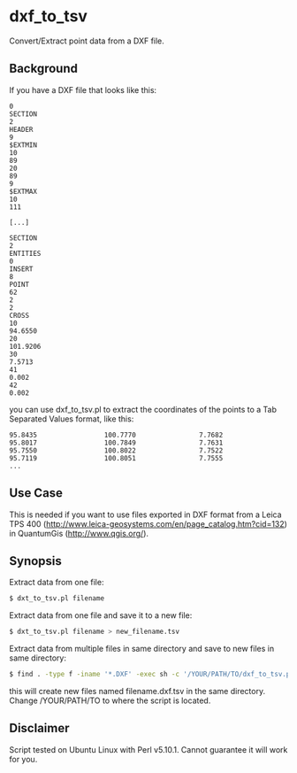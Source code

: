 dxf_to_tsv
==========

Convert/Extract point data from a DXF file.

Background
----------

If you have a DXF file that looks like this:
```
0
SECTION
2
HEADER
9
$EXTMIN
10
89
20
89
9
$EXTMAX
10
111

[...]

SECTION
2
ENTITIES
0
INSERT
8
POINT
62
2
2
CROSS
10
94.6550             
20
101.9206            
30
7.5713              
41
0.002
42
0.002
```

you can use dxf_to_tsv.pl to extract the coordinates of the points to a Tab Separated Values format, like this:

```
95.8435                 100.7770                7.7682              
95.8017                 100.7849                7.7631              
95.7550                 100.8022                7.7522              
95.7119                 100.8051                7.7555
...
```

Use Case
--------

This is needed if you want to use files exported in DXF format from a Leica TPS 400 (http://www.leica-geosystems.com/en/page_catalog.htm?cid=132) in QuantumGis (http://www.qgis.org/).

Synopsis
--------

Extract data from one file:
```sh
$ dxt_to_tsv.pl filename
```

Extract data from one file and save it to a new file:
```sh
$ dxt_to_tsv.pl filename > new_filename.tsv
```

Extract data from multiple files in same directory and save to new files in same directory:
```sh
$ find . -type f -iname '*.DXF' -exec sh -c '/YOUR/PATH/TO/dxf_to_tsv.pl "$0" > "$0".tsv' {} ';'
```
this will create new files named filename.dxf.tsv in the same directory. Change /YOUR/PATH/TO to where the script is located.

Disclaimer
----------

Script tested on Ubuntu Linux with Perl v5.10.1. Cannot guarantee it will work for you.